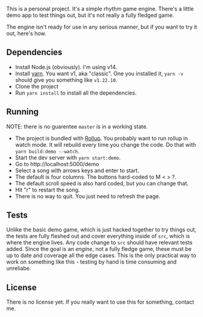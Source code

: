 This is a personal project. It's a simple rhythm game engine. There's a little demo app to test things out, but it's not really a fully fledged game. 

The engine isn't ready for use in any serious manner, but if you want to try it out, here's how.

## Dependencies

- Install Node.js (obviously). I'm using v14.
- Install [yarn](https://classic.yarnpkg.com/lang/en/). You want v1, aka "classic". One you installed it, `yarn -v` should give you something like `v1.22.10`.
- Clone the project
- Run `yarn install` to install all the dependencies.

## Running

NOTE: there is no guarentee `master` is in a working state.

- The project is bundled with [Rollup](https://rollupjs.org/guide/en/). You probably want to run rollup in watch mode. It will rebuild every time you change the code. Do that with `yarn build:demo --watch`.
- Start the dev server with `yarn start:demo`.
- Go to http://localhost:5000/demo
- Select a song with arrows keys and enter to start.
- The default is four columns. The buttons hard-coded to M < > ?. 
- The default scroll speed is also hard coded, but you can change that.
- Hit "r" to restart the song.
- There is no way to quit. You just need to refresh the page.

## Tests

Unlike the basic demo game, which is just hacked together to try things out, the tests are fully fleshed out and cover everything inside of `src`, which is where the engine lives. Any code change to `src` should have relevant tests added. Since the goal is an *engine*, not a fully fledge game, these must be up to date and coverage all the edge cases. This is the only practical way to work on something like this - testing by hand is time consuming and unreliabe.

## License

There is no license yet. If you really want to use this for something, contact me.
